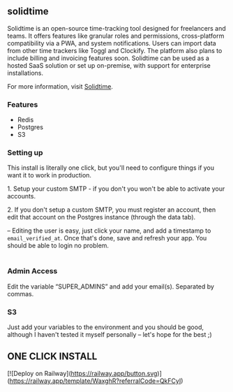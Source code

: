 ## solidtime

Solidtime is an open-source time-tracking tool designed for freelancers and teams. It offers features like granular roles and permissions, cross-platform compatibility via a PWA, and system notifications. Users can import data from other time trackers like Toggl and Clockify. The platform also plans to include billing and invoicing features soon. Solidtime can be used as a hosted SaaS solution or set up on-premise, with support for enterprise installations.

For more information, visit [Solidtime](https://www.solidtime.io/).

### Features

*   Redis
*   Postgres
*   S3

### Setting up

This install is literally one click, but you'll need to configure things if you want it to work in production.  
  
1\. Setup your custom SMTP - if you don't you won't be able to activate your accounts.

2\. If you don't setup a custom SMTP, you must register an account, then edit that account on the Postgres instance (through the data tab).

– Editing the user is easy, just click your name, and add a timestamp to `email_verified_at`. Once that's done, save and refresh your app. You should be able to login no problem.  
 

### Admin Access

Edit the variable “SUPER\_ADMINS” and add your email(s). Separated by commas.

### S3

Just add your variables to the environment and you should be good, although I haven't tested it myself personally – let's hope for the best ;)

## ONE CLICK INSTALL

\[!\[Deploy on Railway\](https://railway.app/button.svg)](https://railway.app/template/WaxghR?referralCode=QkFCyI)
